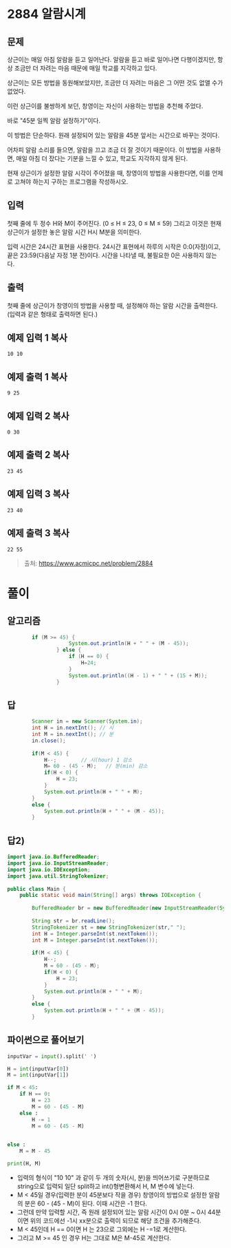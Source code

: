 # 2884 알람시계

## 문제
상근이는 매일 아침 알람을 듣고 일어난다. 알람을 듣고 바로 일어나면 다행이겠지만, 항상 조금만 더 자려는 마음 때문에 매일 학교를 지각하고 있다.

상근이는 모든 방법을 동원해보았지만, 조금만 더 자려는 마음은 그 어떤 것도 없앨 수가 없었다.

이런 상근이를 불쌍하게 보던, 창영이는 자신이 사용하는 방법을 추천해 주었다.

바로 "45분 일찍 알람 설정하기"이다.

이 방법은 단순하다. 원래 설정되어 있는 알람을 45분 앞서는 시간으로 바꾸는 것이다. 

어차피 알람 소리를 들으면, 알람을 끄고 조금 더 잘 것이기 때문이다. 이 방법을 사용하면, 매일 아침 더 잤다는 기분을 느낄 수 있고, 학교도 지각하지 않게 된다.

현재 상근이가 설정한 알람 시각이 주어졌을 때, 창영이의 방법을 사용한다면, 이를 언제로 고쳐야 하는지 구하는 프로그램을 작성하시오.
## 입력
첫째 줄에 두 정수 H와 M이 주어진다. (0 ≤ H ≤ 23, 0 ≤ M ≤ 59) 그리고 이것은 현재 상근이가 설정한 놓은 알람 시간 H시 M분을 의미한다.

입력 시간은 24시간 표현을 사용한다. 24시간 표현에서 하루의 시작은 0:0(자정)이고, 끝은 23:59(다음날 자정 1분 전)이다. 시간을 나타낼 때, 불필요한 0은 사용하지 않는다.
## 출력
첫째 줄에 상근이가 창영이의 방법을 사용할 때, 설정해야 하는 알람 시간을 출력한다. (입력과 같은 형태로 출력하면 된다.)
## 예제 입력 1 복사
```
10 10
```
## 예제 출력 1 복사
```
9 25
```
## 예제 입력 2 복사
```
0 30
```
## 예제 출력 2 복사
```
23 45
```
## 예제 입력 3 복사
```
23 40
```
## 예제 출력 3 복사
```
22 55
```

>출처: <https://www.acmicpc.net/problem/2884> 

# 풀이
## 알고리즘
```java	
		if (M >= 45) {
					System.out.println(H + " " + (M - 45));
				} else {
					if (H == 0) {
						H=24;
					}
					System.out.println((H - 1) + " " + (15 + M));
				}
```		
		
## 답
```java
		Scanner in = new Scanner(System.in);
		int H = in.nextInt(); // 시
		int M = in.nextInt(); // 분
		in.close();
		
		if(M < 45) {
			H--;		// 시(hour) 1 감소
			M= 60 - (45 - M); 	// 분(min) 감소
			if(H < 0) {
				H = 23;
			}
			System.out.println(H + " " + M);
		}
		else {
			System.out.println(H + " " + (M - 45));
		}
```


## 답2)
```java
import java.io.BufferedReader;
import java.io.InputStreamReader;
import java.io.IOException;
import java.util.StringTokenizer;
 
public class Main {
	public static void main(String[] args) throws IOException {
    
		BufferedReader br = new BufferedReader(new InputStreamReader(System.in));
 
 		String str = br.readLine();
		StringTokenizer st = new StringTokenizer(str," ");
		int H = Integer.parseInt(st.nextToken());
		int M = Integer.parseInt(st.nextToken());
		
		if(M < 45) {
			H--;
			M = 60 - (45 - M);
			if(H < 0) {
				H = 23;
			}
			System.out.println(H + " " + M);
		}
		else {
			System.out.println(H + " " + (M - 45));
		}
```

## 파이썬으로 풀어보기
```py
inputVar = input().split(' ')

H = int(inputVar[0])
M = int(inputVar[1])

if M < 45:
    if H == 0:
        H = 23
        M = 60 - (45 - M)
    else :
        H -= 1
        M = 60 - (45 - M)

        
else :
    M = M - 45

print(H, M)
```
* 입력의 형식이 "10 10" 과 같이 두 개의 숫자(시, 분)을 띄어쓰기로 구분하므로 string으로 입력되 일단 split하고 int()형변환해서 H, M 변수에 넣는다.
* M < 45일 경우(입력한 분이 45분보다 작을 경우) 창영이의 방법으로 설정한 알람의 분은 60 - (45 - M)이 된다. 이때 시간은 -1 한다.
* 그런데 만약 입력할 시간, 즉 원래 설정되어 있는 알람 시간이 0시 0분 ~ 0시 44분이면 위의 코드에선 -1시 xx분으로 출력이 되므로 해당 조건을 추가해준다.
*  M < 45인데 H == 0이면 H 는 23으로 그외에는 H -=1로 계산한다.
*  그리고 M >= 45 인 경우  H는 그대로 M은 M-45로 계산한다.